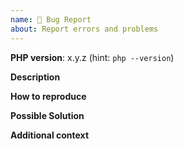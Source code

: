 ```yaml
---
name: 🐛 Bug Report
about: Report errors and problems
---
```


**PHP version**: x.y.z (hint: `php --version`)

**Description**
<!-- A clear and concise description of the problem. -->

**How to reproduce**
<!-- Code and/or config needed to reproduce the problem. -->

**Possible Solution**
<!--- Optional: only if you have suggestions on a fix/reason for the bug -->

**Additional context**
<!-- Optional: any other context about the problem: log messages, screenshots, etc. -->
